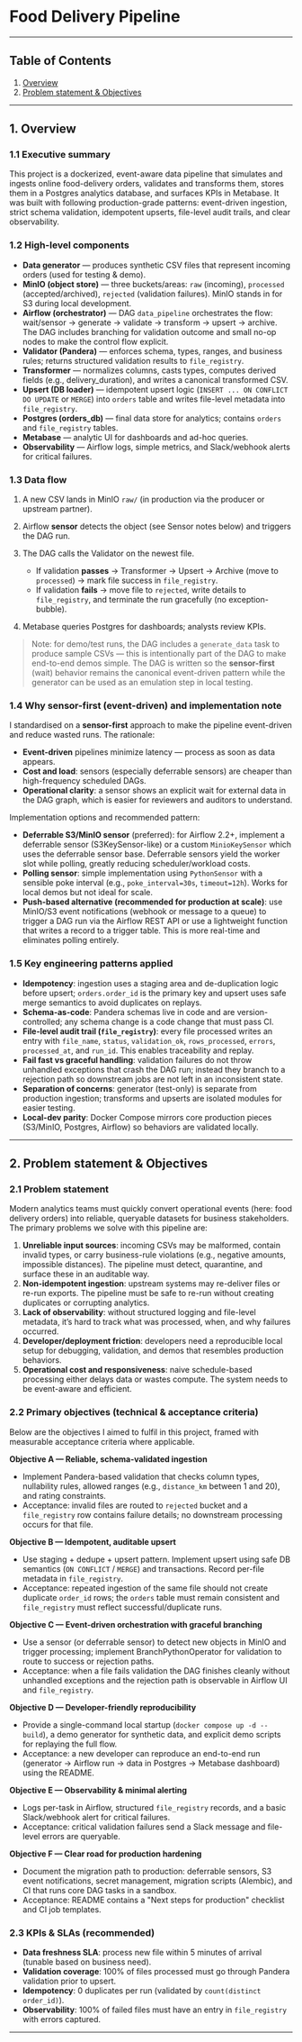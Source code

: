 # Food Delivery Pipeline 

---

## Table of Contents

1. [Overview](#overview)
2. [Problem statement & Objectives](#problem-statement--objectives)

---

## 1. Overview <a name="overview"></a>

### 1.1 Executive summary

This project is a dockerized, event-aware data pipeline that simulates and ingests online food-delivery orders, validates and transforms them, stores them in a Postgres analytics database, and surfaces KPIs in Metabase. It was built with following production-grade patterns: event-driven ingestion, strict schema validation, idempotent upserts, file-level audit trails, and clear observability.

### 1.2 High-level components

* **Data generator** — produces synthetic CSV files that represent incoming orders (used for testing & demo).
* **MinIO (object store)** — three buckets/areas: `raw` (incoming), `processed` (accepted/archived), `rejected` (validation failures). MinIO stands in for S3 during local development.
* **Airflow (orchestrator)** — DAG `data_pipeline` orchestrates the flow: wait/sensor → generate  → validate → transform → upsert → archive. The DAG includes branching for validation outcome and small no-op nodes to make the control flow explicit.
* **Validator (Pandera)** — enforces schema, types, ranges, and business rules; returns structured validation results to `file_registry`.
* **Transformer** — normalizes columns, casts types, computes derived fields (e.g., delivery\_duration), and writes a canonical transformed CSV.
* **Upsert (DB loader)** — idempotent upsert logic (`INSERT ... ON CONFLICT DO UPDATE` or `MERGE`) into `orders` table and writes file-level metadata into `file_registry`.
* **Postgres (orders\_db)** — final data store for analytics; contains `orders` and `file_registry` tables.
* **Metabase** — analytic UI for dashboards and ad-hoc queries.
* **Observability** — Airflow logs, simple metrics, and Slack/webhook alerts for critical failures.

### 1.3 Data flow 

1. A new CSV lands in MinIO `raw/` (in production via the producer or upstream partner).
2. Airflow **sensor** detects the object (see Sensor notes below) and triggers the DAG run.
3. The DAG calls the Validator on the newest file.

   * If validation **passes** → Transformer → Upsert → Archive (move to `processed`) → mark file success in `file_registry`.
   * If validation **fails** → move file to `rejected`, write details to `file_registry`, and terminate the run gracefully (no exception-bubble).
4. Metabase queries Postgres for dashboards; analysts review KPIs.

> Note: for demo/test runs, the DAG includes a `generate_data` task to produce sample CSVs — this is intentionally part of the DAG to make end-to-end demos simple. The DAG is written so the **sensor-first** (wait) behavior remains the canonical event-driven pattern while the generator can be used as an emulation step in local testing.

### 1.4 Why sensor-first (event-driven) and implementation note

I standardised on a **sensor-first** approach to make the pipeline event-driven and reduce wasted runs. The rationale:

* **Event-driven** pipelines minimize latency — process as soon as data appears.
* **Cost and load**: sensors (especially deferrable sensors) are cheaper than high-frequency scheduled DAGs.
* **Operational clarity**: a sensor shows an explicit wait for external data in the DAG graph, which is easier for reviewers and auditors to understand.

Implementation options and recommended pattern:

* **Deferrable S3/MinIO sensor** (preferred): for Airflow 2.2+, implement a deferrable sensor (S3KeySensor-like) or a custom `MinioKeySensor` which uses the deferrable sensor base. Deferrable sensors yield the worker slot while polling, greatly reducing scheduler/workload costs.
* **Polling sensor**: simple implementation using `PythonSensor`  with a sensible poke interval (e.g., `poke_interval=30s`, `timeout=12h`). Works for local demos but not ideal for scale.
* **Push-based alternative (recommended for production at scale)**: use MinIO/S3 event notifications (webhook or message to a queue) to trigger a DAG run via the Airflow REST API or use a lightweight function that writes a record to a trigger table. This is more real-time and eliminates polling entirely.


### 1.5 Key engineering patterns applied

* **Idempotency**: ingestion uses a staging area and de-duplication logic before upsert; `orders.order_id` is the primary key and upsert uses safe merge semantics to avoid duplicates on replays.
* **Schema-as-code**: Pandera schemas live in code and are version-controlled; any schema change is a code change that must pass CI.
* **File-level audit trail (`file_registry`)**: every file processed writes an entry with `file_name`, `status`, `validation_ok`, `rows_processed`, `errors`, `processed_at`, and `run_id`. This enables traceability and replay.
* **Fail fast vs graceful handling**: validation failures do not throw unhandled exceptions that crash the DAG run; instead they branch to a rejection path so downstream jobs are not left in an inconsistent state.
* **Separation of concerns**: generator (test-only) is separate from production ingestion; transforms and upserts are isolated modules for easier testing.
* **Local-dev parity**: Docker Compose mirrors core production pieces (S3/MinIO, Postgres, Airflow) so behaviors are validated locally.


---

## 2. Problem statement & Objectives <a name="problem-statement--objectives"></a>

### 2.1 Problem statement

Modern analytics teams must quickly convert operational events (here: food delivery orders) into reliable, queryable datasets for business stakeholders. The primary problems we solve with this pipeline are:

1. **Unreliable input sources**: incoming CSVs may be malformed, contain invalid types, or carry business-rule violations (e.g., negative amounts, impossible distances). The pipeline must detect, quarantine, and surface these in an auditable way.
2. **Non-idempotent ingestion**: upstream systems may re-deliver files or re-run exports. The pipeline must be safe to re-run without creating duplicates or corrupting analytics.
3. **Lack of observability**: without structured logging and file-level metadata, it’s hard to track what was processed, when, and why failures occurred.
4. **Developer/deployment friction**: developers need a reproducible local setup for debugging, validation, and demos that resembles production behaviors.
5. **Operational cost and responsiveness**: naive schedule-based processing either delays data or wastes compute. The system needs to be event-aware and efficient.

### 2.2 Primary objectives (technical & acceptance criteria)

Below are the objectives I aimed to fulfil in this project, framed with measurable acceptance criteria where applicable.

**Objective A — Reliable, schema-validated ingestion**

* Implement Pandera-based validation that checks column types, nullability rules, allowed ranges (e.g., `distance_km` between 1 and 20), and rating constraints.
* Acceptance: invalid files are routed to `rejected` bucket and a `file_registry` row contains failure details; no downstream processing occurs for that file.

**Objective B — Idempotent, auditable upsert**

* Use staging + dedupe + upsert pattern. Implement upsert using safe DB semantics (`ON CONFLICT` / `MERGE`) and transactions. Record per-file metadata in `file_registry`.
* Acceptance: repeated ingestion of the same file should not create duplicate `order_id` rows; the `orders` table must remain consistent and `file_registry` must reflect successful/duplicate runs.

**Objective C — Event-driven orchestration with graceful branching**

* Use a sensor (or deferrable sensor) to detect new objects in MinIO and trigger processing; implement BranchPythonOperator for validation to route to success or rejection paths.
* Acceptance: when a file fails validation the DAG finishes cleanly without unhandled exceptions and the rejection path is observable in Airflow UI and `file_registry`.

**Objective D — Developer-friendly reproducibility**

* Provide a single-command local startup (`docker compose up -d --build`), a demo generator for synthetic data, and explicit demo scripts for replaying the full flow.
* Acceptance: a new developer can reproduce an end-to-end run (generator → Airflow run → data in Postgres → Metabase dashboard) using the README.

**Objective E — Observability & minimal alerting**

* Logs per-task in Airflow, structured `file_registry` records, and a basic Slack/webhook alert for critical failures.
* Acceptance: critical validation failures send a Slack message and file-level errors are queryable.

**Objective F — Clear road for production hardening**

* Document the migration path to production: deferrable sensors, S3 event notifications, secret management, migration scripts (Alembic), and CI that runs core DAG tasks in a sandbox.
* Acceptance: README contains a "Next steps for production" checklist and CI job templates.

### 2.3 KPIs & SLAs (recommended)

* **Data freshness SLA**: process new file within 5 minutes of arrival (tunable based on business need).
* **Validation coverage**: 100% of files processed must go through Pandera validation prior to upsert.
* **Idempotency**: 0 duplicates per run (validated by `count(distinct order_id)`).
* **Observability**: 100% of failed files must have an entry in `file_registry` with errors captured.

---


